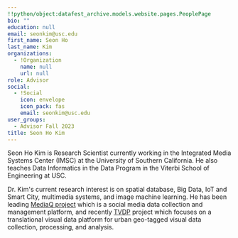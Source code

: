 ```yaml
---
!!python/object:datafest_archive.models.website.pages.PeoplePage
bio: ""
education: null
email: seonkim@usc.edu
first_name: Seon Ho
last_name: Kim
organizations:
  - !Organization
    name: null
    url: null
role: Advisor
social:
  - !Social
    icon: envelope
    icon_pack: fas
    email: seonkim@usc.edu
user_groups:
  - Advisor Fall 2023
title: Seon Ho Kim
---
```


Seon Ho Kim is Research Scientist currently working in the Integrated Media Systems Center (IMSC) at the University of Southern California. He also teaches Data Informatics in the Data Program in the Viterbi School of Engineering at USC.

Dr. Kim's current research interest is on spatial database, Big Data, IoT and Smart City, multimedia systems, and image machine learning. He has been leading [MediaQ project](http://www.google.com/url?q=http%3A%2F%2Fmediaq.usc.edu%2F&sa=D&sntz=1&usg=AOvVaw2T20nvLE8RhO-cPqc6e3Sb) which is a social media data collection and management platform, and recently [TVDP](http://www.google.com/url?q=http%3A%2F%2Fmediaq.usc.edu%3A8080%2FTVDP%2F&sa=D&sntz=1&usg=AOvVaw1vDs0wRViMuG7WaER5-uCZ) project which focuses on a translational visual data platform for urban geo-tagged visual data collection, processing, and analysis.
